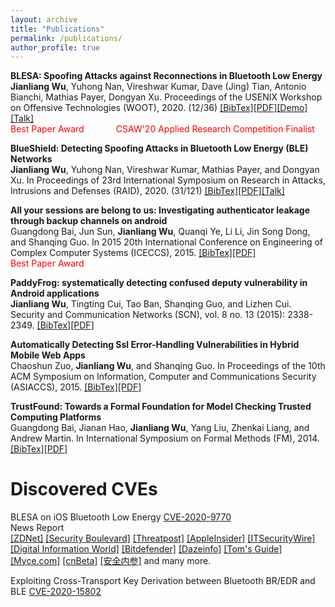```yaml
---
layout: archive
title: "Publications"
permalink: /publications/
author_profile: true
---
```

**BLESA: Spoofing Attacks against Reconnections in Bluetooth Low Energy**<br/>
**Jianliang Wu**, Yuhong Nan, Vireshwar Kumar, Dave (Jing) Tian, Antonio Bianchi, Mathias Payer, Dongyan Xu. Proceedings of the USENIX Workshop on Offensive Technologies (WOOT), 2020. (12/36)
[[BibTex]](https://allenjlw.github.io/portfolio/bib-blesa/)[[PDF]](https://github.com/allenjlw/allenjlw.github.io/raw/master/pdfpapers/blesa.pdf)[[Demo]](https://allenjlw.github.io/portfolio/blesa_demo/)[[Talk]](https://drive.google.com/file/d/134GHlTL9OGIACa7chBGeg5EuCR7MoFOq/view?usp=sharing)<br/>
<span style="color:red">Best Paper Award &nbsp; &nbsp; &nbsp; &nbsp; &nbsp; &nbsp; CSAW'20 Applied Research Competition Finalist</span>

**BlueShield: Detecting Spoofing Attacks in Bluetooth Low Energy (BLE) Networks**<br/>
**Jianliang Wu**, Yuhong Nan, Vireshwar Kumar, Mathias Payer, and Dongyan Xu. In Proceedings of 23rd International Symposium on Research in Attacks, Intrusions and Defenses (RAID), 2020. (31/121)
[[BibTex]](https://allenjlw.github.io/portfolio/bib-blueshield/)[[PDF]](https://github.com/allenjlw/allenjlw.github.io/raw/master/pdfpapers/blueshield.pdf)[[Talk]](https://drive.google.com/file/d/1KdSBdKegcp-RJUT8POBcVS4pI1n1NJbE/view?usp=sharing)

**All your sessions are belong to us: Investigating authenticator leakage through backup channels on android**<br/>
Guangdong Bai, Jun Sun, **Jianliang Wu**, Quanqi Ye, Li Li, Jin Song Dong, and Shanqing Guo. In 2015 20th International Conference on Engineering of Complex Computer Systems (ICECCS), 2015.
[[BibTex]](https://allenjlw.github.io/portfolio/bib-all-your/)[[PDF]](https://ieeexplore.ieee.org/abstract/document/7384230)<br/>
<span style="color:red">Best Paper Award</span>

**PaddyFrog: systematically detecting confused deputy vulnerability in Android applications**<br/>
**Jianliang Wu**, Tingting Cui, Tao Ban, Shanqing Guo, and Lizhen Cui. Security and Communication Networks (SCN), vol. 8 no. 13 (2015): 2338-2349.
[[BibTex]](https://allenjlw.github.io/portfolio/bib-paddyfrog/)[[PDF]]((https://onlinelibrary.wiley.com/doi/full/10.1002/sec.1179))

**Automatically Detecting Ssl Error-Handling Vulnerabilities in Hybrid Mobile Web Apps**<br/>
Chaoshun Zuo, **Jianliang Wu**, and Shanqing Guo. In Proceedings of the 10th ACM Symposium on Information, Computer and Communications Security (ASIACCS), 2015.
[[BibTex]](https://allenjlw.github.io/portfolio/bib-ssl-error/)[[PDF]](https://dl.acm.org/citation.cfm?id=2714583)

**TrustFound: Towards a Formal Foundation for Model Checking Trusted Computing Platforms**<br/>
Guangdong Bai, Jianan Hao, **Jianliang Wu**, Yang Liu, Zhenkai Liang, and Andrew Martin. In International Symposium on Formal Methods (FM), 2014.
[[BibTex]](https://allenjlw.github.io/portfolio/bib-trustfound/)[[PDF]](https://link.springer.com/chapter/10.1007/978-3-319-06410-9_8)

# Discovered CVEs
BLESA on iOS Bluetooth Low Energy [CVE-2020-9770](https://support.apple.com/en-us/HT211102)<br/>
News Report<br/>
[[ZDNet]](https://www.zdnet.com/article/billions-of-devices-vulnerable-to-new-blesa-bluetooth-security-flaw/)
[[Security Boulevard]](https://securityboulevard.com/2020/07/bluetooth-reconnection-flaw-could-lead-to-spoofing-attacks/)
[[Threatpost]](https://threatpost.com/bluetooth-spoofing-bug-iot-devices/159291/) 
[[AppleInsider]](https://appleinsider.com/articles/20/09/17/blesa-bluetooth-vulnerability-impacts-billions-of-devices-but-ios-users-are-safe)
[[ITSecurityWire]](https://itsecuritywire.com/quick-bytes/blesa-bluetooth-security-flaw-could-affect-billions-of-devices/)
[[Digital Information World]](https://www.digitalinformationworld.com/2020/09/the-new-blesa-bluetooth-security-flaw-can-keep-billions-of-devices-vulnerable.html)
[[Bitdefender]](https://www.bitdefender.com/box/blog/iot-news/new-blesa-bluetooth-vulnerability-affect-billions-iot-devices-researchers-warn/)
[[Dazeinfo]](https://dazeinfo.com/2020/09/17/bluetooth-vulnerability-blesa-devices-rick/)
[[Tom's Guide]](https://www.tomsguide.com/news/blesa-bluetooth-attack)
[[Myce.com]](https://www.myce.com/news/blesa-bluetooth-flaw-affects-iot-devices-94440/)
[[cnBeta]](https://www.cnbeta.com/articles/tech/1030087.htm)
[[安全内参]](https://www.secrss.com/articles/25770) and many more.

Exploiting Cross-Transport Key Derivation between Bluetooth BR/EDR and BLE [CVE-2020-15802](https://www.bluetooth.com/learn-about-bluetooth/bluetooth-technology/bluetooth-security/blurtooth/)
